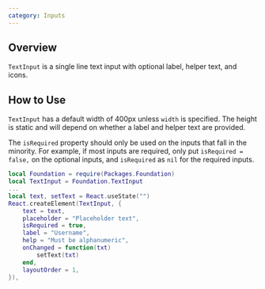 ```yaml
---
category: Inputs
---
```


## Overview

`TextInput` is a single line text input with optional label, helper text, and icons.

## How to Use

`TextInput` has a default width of 400px unless `width` is specified. The height is static and will depend on whether a label and helper text are provided.

The `isRequired` property should only be used on the inputs that fall in the minority. For example, if most inputs are required, only put `isRequired = false,` on the optional inputs, and `isRequired` as `nil` for the required inputs.

```lua
local Foundation = require(Packages.Foundation)
local TextInput = Foundation.TextInput
...
local text, setText = React.useState("")
React.createElement(TextInput, {
	text = text,
	placeholder = "Placeholder text",
	isRequired = true,
	label = "Username",
	help = "Must be alphanumeric",
	onChanged = function(txt)
		setText(txt)
	end,
	layoutOrder = 1,
}),
```
